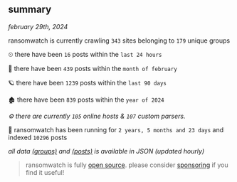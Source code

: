 
## summary
_february 29th, 2024_

ransomwatch is currently crawling `343` sites belonging to `179` unique groups

⏲ there have been `16` posts within the `last 24 hours`

🦈 there have been `439` posts within the `month of february`

🪐 there have been `1239` posts within the `last 90 days`

🏚 there have been `839` posts within the `year of 2024`

_⚙️ there are currently `105` online hosts & `107` custom parsers._

🦕 ransomwatch has been running for `2 years, 5 months and 23 days` and indexed `10296` posts

_all data  [(groups)](http://ransomwhat.telemetry.ltd/groups) and [(posts)](http://ransomwhat.telemetry.ltd/posts) is available in JSON (updated hourly)_

> ransomwatch is fully [open source](https://github.com/joshhighet/ransomwatch#ransomwatch--). please consider [sponsoring](https://github.com/sponsors/joshhighet) if you find it useful!
